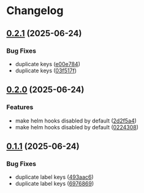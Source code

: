 # Changelog

## [0.2.1](https://github.com/Telicent-io/telicent-core-charts/compare/telicent-core-v0.2.0...telicent-core-v0.2.1) (2025-06-24)


### Bug Fixes

* duplicate keys ([e00e784](https://github.com/Telicent-io/telicent-core-charts/commit/e00e784056a7646732941a4dc5a52ff421fd52ec))
* duplicate keys ([03f517f](https://github.com/Telicent-io/telicent-core-charts/commit/03f517fb123c2c3b4ef79f8d674794c22a572c95))

## [0.2.0](https://github.com/Telicent-io/telicent-core-charts/compare/telicent-core-v0.1.1...telicent-core-v0.2.0) (2025-06-24)


### Features

* make helm hooks disabled by default ([2d2f5a4](https://github.com/Telicent-io/telicent-core-charts/commit/2d2f5a4351eff00fb8e5257ada6424a3bac89f7b))
* make helm hooks disabled by default ([0224308](https://github.com/Telicent-io/telicent-core-charts/commit/022430830efaf0030b3bbdb68104ed9b0ddbba17))

## [0.1.1](https://github.com/Telicent-io/telicent-core-charts/compare/telicent-core-v0.1.0...telicent-core-v0.1.1) (2025-06-24)


### Bug Fixes

* duplicate label keys ([493aac6](https://github.com/Telicent-io/telicent-core-charts/commit/493aac686cb0bfdc32f490d07f216ab518e60a64))
* duplicate label keys ([6976869](https://github.com/Telicent-io/telicent-core-charts/commit/69768696e91561a2c8ad32d30a8a66c26229311c))
